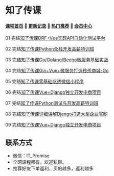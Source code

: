 # 知了传课

#### [**课程首页**](../../README.md) 💖 [**更新记录**](./gxjl.md) 💖 [**热门推荐**](./rmtj.md) 💖 [**会员中心**](./vip.md)

01 完结[知了传课DRF+Vue实现API自动化测试平台](https://study.163.com/course/introduction.htm?courseId=1210028051)

02 完结[知了传课Python全栈开发高薪特训班](https://study.163.com/course/introduction.htm?courseId=1004504016)

03 完结[知了传课Go/Golang/Beego微服务基础实战](https://study.163.com/course/introduction/1209977452.htm)

04 完结[知了传课Gin+Vue+微服务打造秒杀商城-Go](https://study.163.com/course/introduction/1210803856.htm)

05 完结[知了传课零基础吃透微信小程序](https://study.163.com/course/introduction.htm?courseId=1006226013)

06 完结[知了传课Vue+Django独立开发电商项目](https://study.163.com/course/introduction.htm?courseId=1209490803)

07 完结[知了传课Python测试与开发高薪特训班](https://study.163.com/course/introduction.htm?courseId=1209351817)

08 完结[知了传课详细讲解Django打造大型企业官网](https://study.163.com/course/introduction.htm?courseId=1005084022)

09 完结[知了传课Vue+Django独立开发电商项目](https://study.163.com/course/introduction.htm?courseId=1209490803)

## 联系方式

-  微信：IT_Promise
-  全网课程都有，欢迎私聊。
-  推荐好友下单返利，买的越多，返利越多